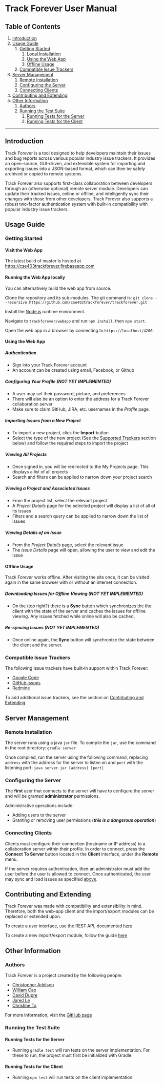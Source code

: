 # Track Forever User Manual

## Table of Contents
1. [Introduction](#introduction)
2. [Usage Guide](#usage-guide)
	1. [Getting Started](#getting-started)
		1. [Local Installation](#local-installation)
		2. [Using the Web App](#using-the-web-app)
		3. [Offline Usage](#offline-usage)
	3. [Compatible Issue Trackers](#compatible-issue-trackers)
3. [Server Management](#server-management)
	1. [Remote Installation](#remote-installation)
	2. [Configuring the Server](#configuring-the-server)
	3. [Connecting Clients](#connecting-clients)
4. [Contributing and Extending](#contributing-and-extending)
5. [Other Information](#other-information)
	1. [Authors](#authors)
	2. [Running the Test Suite](#running-the-test-suite)
		1. [Running Tests for the Server](#running-tests-for-the-server)
		2. [Running Tests for the Client](#running-tests-for-the-client)

---


## Introduction

Track Forever is a tool designed to help developers maintain their issues and bug reports across various popular industry issue trackers. It provides an open-source, GUI-driven, and extensible system for importing and exporting issues into a JSON-based format, which can then be safely archived or copied to remote systems.

Track Forever also supports first-class collaboration between developers through an (otherwise optional) remote server module. Developers can update their tracked issues, online or offline, and intelligently sync their changes with those from other developers. Track Forever also supports a robust two-factor authentication system with built-in compatibility with popular industry issue trackers.

## Usage Guide

### Getting Started

#### Visit the Web App

The latest build of master is hosted at https://cse403trackforever.firebaseapp.com

#### Running the Web App locally

You can alternatively build the web app from source.

Clone the repository and its sub-modules. The git command is:
`git clone --recursive https://github.com/cse403trackforever/trackforever.git`

Install the [Node.js](https://nodejs.org/en/download/) runtime environment.

Navigate to `trackforever/webapp` and run `npm install`, then `npm start`.

Open the web app in a browser by connecting to `https://localhost/4200`.

#### Using the Web App

##### Authentication
- Sign into your Track Forever account
- An account can be created using email, Facebook, or Github

##### Configuring Your Profile (NOT YET IMPLEMENTED)
- A user may set their password, picture, and preferences
- There will also be an option to enter the address for a Track Forever collaboration server
- Make sure to claim GitHub, JIRA, etc. usernames in the *Profile* page.

##### Importing Issues from a New Project
- To import a new project, click the **Import** button
- Select the type of the new project (See the [Supported Trackers](#compatible-issue-trackers) section below) and follow the required steps to import the project

##### Viewing All Projects
- Once signed in, you will be redirected to the My Projects page. This displays a list of all projects
- Search and filters can be applied to narrow down your project search

##### Viewing a Project and Associated Issues
- From the project list, select the relevant project
- A *Project Details* page for the selected project will display a list of all of its issues
- Filters and a search query can be applied to narrow down the list of issues

##### Viewing Details of an Issue
- From the *Project Details* page, select the relevant issue
- The *Issue Details* page will open, allowing the user to view and edit the issue

#### Offline Usage

Track Forever works offline. After visiting the site once, it can be visited again in the same browser with or without an internet connection.

##### Downloading Issues for Offline Viewing (NOT YET IMPLEMENTED)
- On the (top right?) there is a **Sync** button which synchronizes the the client with the state of the server and caches the issues for offline viewing. Any issues fetched while online will also be cached.

##### Re-syncing Issues (NOT YET IMPLEMENTED)
- Once online again, the **Sync** button will synchronize the state between the client and the server.

### Compatible Issue Trackers
The following issue trackers have built-in support within Track Forever:
* [Google Code](https://code.google.com/archive/)
* [GitHub Issues](https://help.github.com/articles/about-issues/)
* [Redmine](https://redmine.org/)

To add additional issue trackers, see the section on [Contributing and Extending](#contributing-and-extending)




## Server Management


### Remote Installation
The server runs using a java `jar` file. To compile the `jar`, use the command in the root directory:
`gradle server`

Once compiled, run the server using the following command, replacing `address` with the address for the server to listen on and `port` with the listening port:
`java server.jar [address] [port]`

### Configuring the Server
The **first** user that connects to the server will have to configure the server and will be granted **administrator** permissions.

Administrative operations include:
- Adding users to the server
- Granting or removing user permissions (***this is a dangerous operation***)

### Connecting Clients
Clients must configure their connection (hostname or IP address) to a collaboration server within their profile. In order to connect, press the **Connect To Server** button located in the **Client** interface, under the **Remote** menu.

If the server requires authentication, then an administrator must add the user before the user is allowed to connect. Once authenticated, the user may sync and load issues as specified [above](#using-the-web-app).



## Contributing and Extending
Track Forever was made with compatibility and extensibility in mind. Therefore, both the web-app client and the import/export modules can be replaced or extended upon.

To create a user interface, use the REST API, documented [here](https://github.com/cse403trackforever/trackforever/wiki/RESTful-API-Specification)

To create a new import/export module, follow the guide [here](https://github.com/cse403trackforever/trackforever/wiki/Extending-the-import-module)




## Other Information

### Authors
Track Forever is a project created by the following people:
* [Christopher Addison](https://github.com/cjteam123)
* [William Cao](https://github.com/WilliamCao13)
* [David Dupre](https://github.com/djdupre)
* [Jared Le](https://github.com/jaredtle)
* [Christine Ta](https://github.com/christineta)

For more information, visit the [GitHub page](https://github.com/cse403trackforever/trackforever)


### Running the Test Suite
#### Running Tests for the Server
- Running `gradle test` will run tests on the server implementation. For these to run, the project must first be initialized with Gradle.
#### Running Tests for the Client
- Running `npm test` will run tests on the client implementation.


